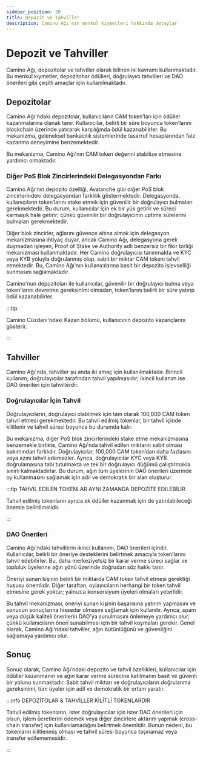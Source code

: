 ```yaml
---
sidebar_position: 20
title: Depozit ve Tahviller
description: Camino Ağı'nın menkul kıymetleri hakkında detaylar
---
```


# Depozit ve Tahviller

Camino Ağı, depozitolar ve tahviller olarak bilinen iki kavramı kullanmaktadır. Bu menkul kıymetler, depozitohar ödülleri, doğrulayıcı tahvilleri ve DAO önerileri gibi çeşitli amaçlar için kullanılmaktadır.

## Depozitolar

Camino Ağı'ndaki depozitolar, kullanıcıların CAM token’ları için ödüller kazanmalarına olanak tanır. Kullanıcılar, belirli bir süre boyunca token’larını blockchain üzerinde yatırarak karşılığında ödül kazanabilirler. Bu mekanizma, geleneksel bankacılık sistemlerinde tasarruf hesaplarından faiz kazanma deneyimine benzemektedir.

Bu mekanizma, Camino Ağı'nın CAM token değerini stabilize etmesine yardımcı olmaktadır.

### Diğer PoS Blok Zincirlerindeki Delegasyondan Farkı

Camino Ağı'nın depozito özelliği, Avalanche gibi diğer PoS blok zincirlerindeki delegasyondan farklılık göstermektedir. Delegasyonda, kullanıcıların token’larını stake etmek için güvenilir bir doğrulayıcı bulmaları gerekmektedir. Bu durum, kullanıcılar için ek bir yük getirir ve süreci karmaşık hale getirir; çünkü güvenilir bir doğrulayıcının uptime sürelerini bulmaları gerekmektedir.

Diğer blok zincirler, ağlarını güvence altına almak için delegasyon mekanizmasına ihtiyaç duyar, ancak Camino Ağı, delegasyona gerek duymadan işleyen, Proof of Stake ve Authority adlı benzersiz bir fikir birliği mekanizması kullanmaktadır. Her Camino doğrulayıcısı tanınmakta ve KYC veya KYB yoluyla doğrulanmış olup, sabit bir miktar CAM tokenı tahvil etmektedir. Bu, Camino Ağı'nın kullanıcılarına basit bir depozito işlevselliği sunmasını sağlamaktadır.

Camino'nun depozitoları ile kullanıcılar, güvenilir bir doğrulayıcı bulma veya token’larını devretme gereksinimi olmadan, token’larını belirli bir süre yatırıp ödül kazanabilirler.

:::tip

Camino Cüzdanı'ndaki Kazan bölümü, kullanıcının depozito kazançlarını gösterir.

:::

## Tahviller

Camino Ağı'nda, tahviller şu anda iki amaç için kullanılmaktadır. Birincil kullanım, doğrulayıcılar tarafından tahvil yapılmasıdır; ikincil kullanım ise DAO önerileri için tahvillerdir.

### Doğrulayıcılar İçin Tahvil

Doğrulayıcıların, doğrulayıcı olabilmek için tam olarak 100,000 CAM token tahvil etmesi gerekmektedir. Bu tahvil edilmiş tokenlar, bir tahvil içinde kilitlenir ve tahvil süresi boyunca bu durumda kalır.

Bu mekanizma, diğer PoS blok zincirlerindeki stake etme mekanizmasına benzemekle birlikte, Camino Ağı'nda tahvil edilen miktarın sabit olması bakımından farklıdır. Doğrulayıcılar, 100,000 CAM token’dan daha fazlasını veya azını tahvil edemezler. Ayrıca, doğrulayıcılar KYC veya KYB doğrulamasına tabi tutulmakta ve tek bir doğrulayıcı düğümü çalıştırmakla sınırlı kalmaktadırlar. Bu durum, ağın tüm üyelerinin DAO önerileri üzerinde oy kullanmasını sağlamak için adil ve demokratik bir alan oluşturur.

:::tip TAHVİL EDİLEN TOKENLAR AYNI ZAMANDA DEPOZİTE EDİLEBİLİR

Tahvil edilmiş tokenların ayrıca ek ödüller kazanmak için de yatırılabileceği önemle belirtilmelidir.

:::

### DAO Önerileri

Camino Ağı'ndaki tahvillerin ikinci kullanımı, DAO önerileri içindir. Kullanıcılar, belirli bir öneriye desteklerini belirtmek amacıyla token’larını tahvil edebilirler. Bu, daha merkeziyetsiz bir karar verme süreci sağlar ve topluluk üyelerine ağın yönü üzerinde doğrudan söz hakkı tanır.

Öneriyi sunan kişinin belirli bir miktarda CAM token tahvil etmesi gerektiği hususu önemlidir. Diğer taraftan, oylayıcıların herhangi bir token tahvil etmesine gerek yoktur; yalnızca konsorsiyum üyeleri olmaları yeterlidir.

Bu tahvil mekanizması, öneriyi sunan kişinin başarısına yatırım yapmasını ve sonucun sonuçlarına hissedar olmasını sağlamak için kullanılır. Ayrıca, spam veya düşük kaliteli önerilerin DAO’ya sunulmasını önlemeye yardımcı olur; çünkü kullanıcıların öneri sunabilmesi için bir tahvil koymaları gerekir. Genel olarak, Camino Ağı'ndaki tahviller, ağın bütünlüğünü ve güvenliğini sağlamaya yardımcı olur.

## Sonuç

Sonuç olarak, Camino Ağı’ndaki depozito ve tahvil özellikleri, kullanıcılar için ödüller kazanmanın ve ağın karar verme sürecine katılmanın basit ve güvenli bir yolunu sunmaktadır. Sabit tahvil miktarı ve doğrulayıcıların doğrulanma gereksinimi, tüm üyeler için adil ve demokratik bir ortam yaratır.

:::info DEPOZİTOLAR & TAHVİLLER KİLİTLİ TOKENLARDIR

Tahvil edilmiş tokenların, ister doğrulayıcılar için ister DAO önerileri için olsun, işlem ücretlerini ödemek veya diğer zincirlere aktarım yapmak (cross-chain transfer) için kullanılamadığını belirtmek önemlidir. Bunun nedeni, bu tokenların kilitlenmiş olması ve tahvil süresi boyunca taşınamaz veya transfer edilememesidir.

:::